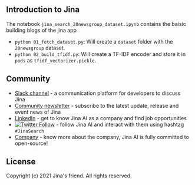 
## Introduction to Jina


The notebook `jina_search_20newsgroup_dataset.ipynb` contains the baisic building blogs of the jina app

- `python 01_fetch_dataset.py`: Will create a `dataset` folder with the `20newsgroup` dataset.
- `python 02_build_tfidf.py`: Will create a TF-IDF encoder and store it in `pods` as `tfidf_vectorizer.pickle`.



## Community

- [Slack channel](https://join.slack.com/t/jina-ai/shared_invite/zt-dkl7x8p0-rVCv~3Fdc3~Dpwx7T7XG8w) - a communication platform for developers to discuss Jina
- [Community newsletter](mailto:newsletter+subscribe@jina.ai) - subscribe to the latest update, release and event news of Jina
- [LinkedIn](https://www.linkedin.com/company/jinaai/) - get to know Jina AI as a company and find job opportunities
- [![Twitter Follow](https://img.shields.io/twitter/follow/JinaAI_?label=Follow%20%40JinaAI_&style=social)](https://twitter.com/JinaAI_) - follow Jina AI and interact with them using hashtag `#JinaSearch`  
- [Company](https://jina.ai) - know more about the company, Jina AI is fully committed to open-source!

## License

Copyright (c) 2021 Jina's friend. All rights reserved.


